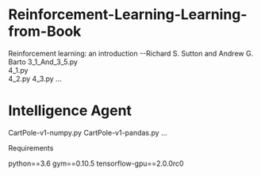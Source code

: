 # Reinforcement-Learning-Learning-from-Book
Reinforcement learning: an introduction --Richard S. Sutton and Andrew G. Barto
3_1_And_3_5.py	
4_1.py	
4_2.py
4_3.py
...

# Intelligence Agent
CartPole-v1-numpy.py
CartPole-v1-pandas.py
...

Requirements

python==3.6
gym==0.10.5
tensorflow-gpu==2.0.0rc0
